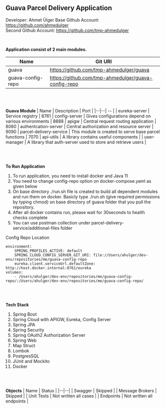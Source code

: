 ## Guava Parcel Delivery Application

Developer: Ahmet Ülger
Base Github Account: https://github.com/ahmedulger
<br>
Second Github Account: https://github.com/tmp-ahmedulger

<br>

**Application consist of 2 main modules.**

| Name | Git URI | 
|--|--|
| guava | https://github.com/tmp-ahmedulger/guava |
| guava-config-repo | https://github.com/tmp-ahmedulger/guava-config-repo |

<br>
<br>

**Guava Module**
| Name | Description | Port |
|--|--| -- |
| eureka-server | Service registry | 8761
| config-server | Gives configurations depend on various environments | 8888
| apigw | Central request routing application | 8080
| authentcation-server | Central authorization and resource server | 9090
| parcel-delivery-service | This module is created to serve base parcel functions  | 7070
| api-utils | A library contains useful components |
| user-manager | A library that auth-server used to store and retrieve users |



<br>
<br>



**To Run Application**

 1. To run application, you need to install docker and Java 11
 2. You need to change config-repo option on docker-compose.yaml as given below
 3. On base directory ./run.sh file is created to build all dependent modules and run them on docker. Basicly type ./run.sh (give required permissions by typing chmod) on base directory of guava folder that you pull the repository.
 4. After all docker contains run, please wait for 30seconds to health checks complete
 5. You can use postman collection under parcel-delivery-service/additional-files folder


Config Repo Location
    
    environment:
	    SPRING_PROFILES_ACTIVE: default
	    SPRING_CLOUD_CONFIG_SERVER_GIT_URI: file://Users/ahulger/dev-env/repositories/me/guava-config-repo
		eureka.client.serviceUrl.defaultZone: http://host.docker.internal:8761/eureka
	volumes:
		- /Users/ahulger/dev-env/repositories/me/guava-config-repo/:/Users/ahulger/dev-env/repositories/me/guava-config-repo/


<br>
<br>

**Tech Stack**

 1. Spring Boot 
 2. Spring Cloud with APIGW, Eureka, Config Server
 3. Spring JPA
 4. Spring Security
 5. Spring OAuth2 Authorization Server
 6. Spring Web
 7. Map Struct
 8. Lombok
 9. PostgresSQL
 10. JUnit and Mockito
 11. Docker


<br>
<br>


**Objects**
| Name | Status |
|--|--|
| Swagger | Skipped |
| Message Brokers | Skipped |
| Unit Tests | Not written all cases |
| Endpoints | Not written all endpoints |

